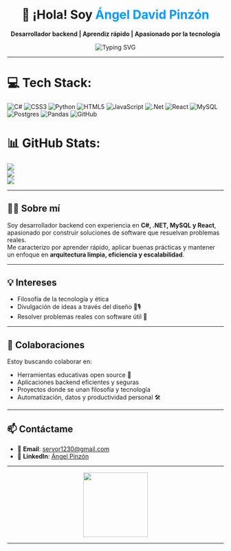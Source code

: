 <!-- README.md -->

<h1 align="center">👋 ¡Hola! Soy <span style="color:#0099ff;">Ángel David Pinzón</span></h1>

<p align="center">
  <strong>Desarrollador backend | Aprendiz rápido | Apasionado por la tecnología</strong>
</p>

<p align="center">
  <img src="https://readme-typing-svg.herokuapp.com?font=Fira+Code&duration=2000&pause=100&color=0099FF&center=true&vCenter=true&width=500&lines=Welcome+to+my+GitHub!;I+love+code+and+problems!;Let's+build+something+great+🚀" alt="Typing SVG" />
</p>

---
# 💻 Tech Stack:
![C#](https://img.shields.io/badge/c%23-%23239120.svg?style=for-the-badge&logo=csharp&logoColor=white) ![CSS3](https://img.shields.io/badge/css3-%231572B6.svg?style=for-the-badge&logo=css3&logoColor=white) ![Python](https://img.shields.io/badge/python-3670A0?style=for-the-badge&logo=python&logoColor=ffdd54) ![HTML5](https://img.shields.io/badge/html5-%23E34F26.svg?style=for-the-badge&logo=html5&logoColor=white) ![JavaScript](https://img.shields.io/badge/javascript-%23323330.svg?style=for-the-badge&logo=javascript&logoColor=%23F7DF1E) ![.Net](https://img.shields.io/badge/.NET-5C2D91?style=for-the-badge&logo=.net&logoColor=white) ![React](https://img.shields.io/badge/react-%2320232a.svg?style=for-the-badge&logo=react&logoColor=%2361DAFB) ![MySQL](https://img.shields.io/badge/mysql-4479A1.svg?style=for-the-badge&logo=mysql&logoColor=white) ![Postgres](https://img.shields.io/badge/postgres-%23316192.svg?style=for-the-badge&logo=postgresql&logoColor=white) ![Pandas](https://img.shields.io/badge/pandas-%23150458.svg?style=for-the-badge&logo=pandas&logoColor=white) ![GitHub](https://img.shields.io/badge/github-%23121011.svg?style=for-the-badge&logo=github&logoColor=white)
# 📊 GitHub Stats:
![](https://github-readme-stats.vercel.app/api?username=servorx&theme=dracula&hide_border=false&include_all_commits=false&count_private=false)<br/>
![](https://nirzak-streak-stats.vercel.app/?user=servorx&theme=dracula&hide_border=false)<br/>
![](https://github-readme-stats.vercel.app/api/top-langs/?username=servorx&theme=dracula&hide_border=false&include_all_commits=false&count_private=false&layout=compact)

---

## 👨‍💻 Sobre mí
Soy desarrollador backend con experiencia en **C#, .NET, MySQL y React**, apasionado por construir soluciones de software que resuelvan problemas reales.  
Me caracterizo por aprender rápido, aplicar buenas prácticas y mantener un enfoque en **arquitectura limpia, eficiencia y escalabilidad**.  

---

## 💡 Intereses

- Filosofía de la tecnología y ética  
- Divulgación de ideas a través del diseño 🧠🎙️  
- Resolver problemas reales con software útil 🧩

---

## 🤝 Colaboraciones

Estoy buscando colaborar en:

- Herramientas educativas open source 📘  
- Aplicaciones backend eficientes y seguras  
- Proyectos donde se unan filosofía y tecnología  
- Automatización, datos y productividad personal 🛠️

---

## 📫 Contáctame

- 📧 **Email**: servor1230@gmail.com  
- 💼 **LinkedIn**: [Ángel Pinzón](https://linkedin.com/in/angelpinzondev)  

---

<p align="center">
  <img src="https://media.giphy.com/media/QssGEmpkyEOhBCb7e1/giphy.gif" width="150" />
</p>

---

<!---
servorx/servorx is a ✨ special ✨ repository because its `README.md` (this file) appears on your GitHub profile.
You can click the Preview link to take a look at your changes.
--->
